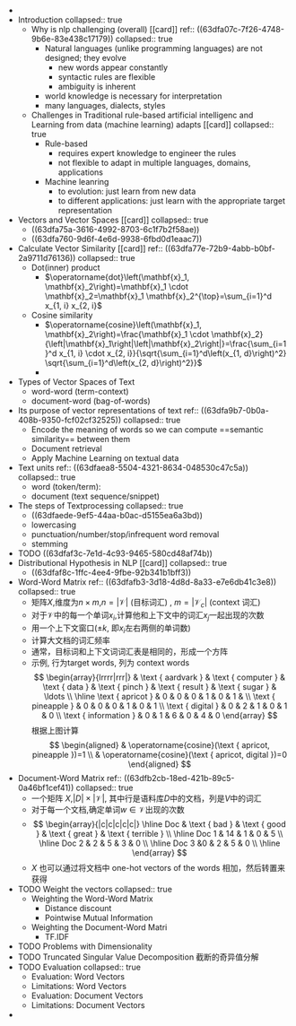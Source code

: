 -
- Introduction
  collapsed:: true
	- Why is nlp challenging (overall) [[card]] 
	  ref:: ((63dfa07c-7f26-4748-9b6e-83e438c17179))
	  collapsed:: true
		- Natural languages (unlike programming languages) are not designed; they evolve
			- new words appear constantly
			- syntactic rules are flexible
			- ambiguity is inherent
		- world knowledge is necessary for interpretation
		- many languages, dialects, styles
	- Challenges in Traditional rule-based artificial intelligenc and Learning from data (machine learning) adapts [[card]]
	  collapsed:: true
		- Rule-based
			- requires expert knowledge to engineer the rules
			- not flexible to adapt in multiple languages, domains, applications
		- Machine leanring
			- to evolution: just learn from new data
			- to different applications: just learn with the appropriate target representation
- Vectors and Vector Spaces [[card]]
  collapsed:: true
	- ((63dfa75a-3616-4992-8703-6c1f7b2f58ae))
	- ((63dfa760-9d6f-4e6d-9938-6fbd0d1eaac7))
- Calculate Vector Similarity [[card]] 
  ref:: ((63dfa77e-72b9-4abb-b0bf-2a9711d76136))
  collapsed:: true
	- Dot(inner) product
		- $\operatorname{dot}\left(\mathbf{x}_1, \mathbf{x}_2\right)=\mathbf{x}_1 \cdot \mathbf{x}_2=\mathbf{x}_1 \mathbf{x}_2^{\top}=\sum_{i=1}^d x_{1, i} x_{2, i}$
	- Cosine similarity
		- $\operatorname{cosine}\left(\mathbf{x}_1, \mathbf{x}_2\right)=\frac{\mathbf{x}_1 \cdot \mathbf{x}_2}{\left|\mathbf{x}_1\right|\left|\mathbf{x}_2\right|}=\frac{\sum_{i=1}^d x_{1, i} \cdot x_{2, i}}{\sqrt{\sum_{i=1}^d\left(x_{1, d}\right)^2} \sqrt{\sum_{i=1}^d\left(x_{2, d}\right)^2}}$
		-
- Types of Vector Spaces of Text
	- word-word (term-context)
	- document-word (bag-of-words)
- Its purpose of vector representations of text
  ref:: ((63dfa9b7-0b0a-408b-9350-fcf02cf32525))
  collapsed:: true
	- Encode the meaning of words so we can compute ==semantic similarity== between them
	- Document retrieval
	- Apply Machine Learning on textual data
- Text units
  ref:: ((63dfaea8-5504-4321-8634-048530c47c5a))
  collapsed:: true
	- word (token/term):
	- document (text sequence/snippet)
- The steps of Textprocessing
  collapsed:: true
	- ((63dfaede-9ef5-44aa-b0ac-d5155ea6a3bd))
	- lowercasing
	- punctuation/number/stop/infrequent word removal
	- stemming
- TODO ((63dfaf3c-7e1d-4c93-9465-580cd48af74b))
- Distributional Hypothesis in NLP [[card]]
  collapsed:: true
	- ((63dfaf8c-1ffc-4ee4-9fbe-92b341b1bff3))
- Word-Word Matrix
  ref:: ((63dfafb3-3d18-4d8d-8a33-e7e6db41c3e8))
  collapsed:: true
	- 矩阵$X$,维度为$n\times m$,$n=|\mathcal{V}|$ (目标词汇) , $m=\left|\mathcal{V}_c\right|$ (context 词汇)
	- 对于$\mathcal{V}$中的每一个单词$x_i$,计算他和上下文中的词汇$x_j$一起出现的次数
	- 用一个上下文窗口($\pm k$, 即$x_i$左右两侧的单词数)
	- 计算大文档的词汇频率
	- 通常，目标词和上下文词词汇表是相同的，形成一个方阵
	- 示例, 行为target words, 列为 context words
	  $$
	  \begin{array}{lrrrr|rrr|} 
	  & \text { aardvark } & \text { computer } & \text { data } & \text { pinch } & \text { result } & \text { sugar } & \ldots \\
	  \hline \text { apricot } & 0 & 0 & 0 & 1 & 0 & 1 & \\
	  \text { pineapple } & 0 & 0 & 0 & 1 & 0 & 1 \\
	  \text { digital } & 0 & 2 & 1 & 0 & 1 & 0 \\
	  \text { information } & 0 & 1 & 6 & 0 & 4 & 0
	  \end{array}
	  $$
	  根据上图计算
	  $$
	  \begin{aligned}
	  & \operatorname{cosine}(\text { apricot, pineapple })=1 \\
	  & \operatorname{cosine}(\text { apricot, digital })=0
	  \end{aligned}
	  $$
- Document-Word Matrix
  ref:: ((63dfb2cb-18ed-421b-89c5-0a46bf1cef41))
  collapsed:: true
	- 一个矩阵 $X$,$|D| \times|\mathcal{V}|$, 其中行是语料库$D$中的文档，列是$V$中的词汇
	- 对于每一个文档,确定单词$w \in \mathcal{V}$出现的次数
	- $$
	  \begin{array}{|c|c|c|c|c|}
	  \hline Doc  &  \text { bad } & \text { good } & \text { great } & \text { terrible } \\
	  \hline Doc 1 &  14 & 1 & 0 & 5 \\
	  \hline Doc 2 & 2 & 5 & 3 & 0 \\
	  \hline Doc 3 &0 & 2 & 5 & 0 \\
	  \hline
	  \end{array}
	  $$
	- $X$ 也可以通过将文档中 one-hot vectors of the words 相加，然后转置来获得
- TODO Weight the vectors
  collapsed:: true
	- Weighting the Word-Word Matrix
		- Distance discount
		- Pointwise Mutual Information
	- Weighting the Document-Word Matri
		- TF.IDF
- TODO Problems with Dimensionality
- TODO Truncated Singular Value Decomposition 截断的奇异值分解
- TODO Evaluation
  collapsed:: true
	- Evaluation: Word Vectors
	- Limitations: Word Vectors
	- Evaluation: Document Vectors
	- Limitations: Document Vectors
-